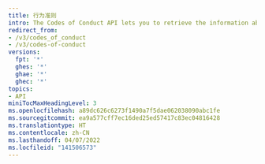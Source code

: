 ```yaml
---
title: 行为准则
intro: The Codes of Conduct API lets you to retrieve the information about a particular repository's code of conduct.
redirect_from:
- /v3/codes_of_conduct
- /v3/codes-of-conduct
versions:
  fpt: '*'
  ghes: '*'
  ghae: '*'
  ghec: '*'
topics:
- API
miniTocMaxHeadingLevel: 3
ms.openlocfilehash: a89dc626c6273f1490a7f5dae062038090abc1fe
ms.sourcegitcommit: ea9a577cff7ec16ded25ed57417c83ec04816428
ms.translationtype: HT
ms.contentlocale: zh-CN
ms.lasthandoff: 04/07/2022
ms.locfileid: "141506573"
---
```

<!--
  Operations are automatically generated. Markdown for this page is located in data/reusables/rest-reference/codes-of-conduct
-->